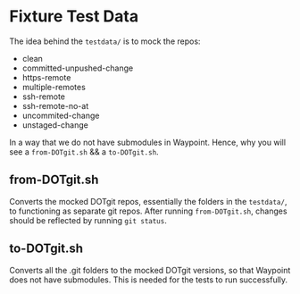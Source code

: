# Fixture Test Data

The idea behind the `testdata/` is to mock the repos:

* clean
* committed-unpushed-change
* https-remote
* multiple-remotes
* ssh-remote
* ssh-remote-no-at
* uncommited-change
* unstaged-change

In a way that we do not have submodules in Waypoint. Hence, why you will see a
`from-DOTgit.sh` && a `to-DOTgit.sh`. 

## from-DOTgit.sh

Converts the mocked DOTgit repos, essentially the folders in the `testdata/`,
to functioning as separate git repos. After running `from-DOTgit.sh`, changes should
be reflected by running `git status`.

 ## to-DOTgit.sh

Converts all the .git folders to the mocked DOTgit versions, so that Waypoint does 
not have submodules. This is needed for the tests to run successfully.